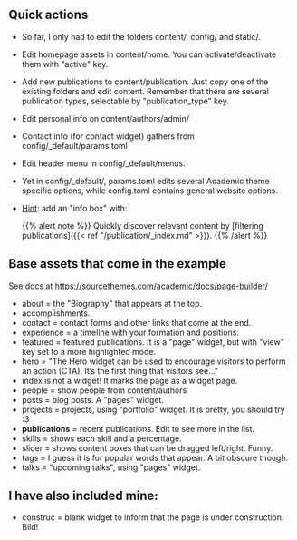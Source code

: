 
## Quick actions
* So far, I only had to edit the folders content/, config/ and static/.

* Edit homepage assets in content/home. You can activate/deactivate them with "active" key.

* Add new publications to content/publication. Just copy one of the existing folders and edit content. Remember that there are several publication types, selectable by "publication_type" key.

* Edit personal info on content/authors/admin/

* Contact info (for contact widget) gathers from config/_default/params.toml

* Edit header menu in config/_default/menus.

* Yet in config/_default/, params.toml edits several Academic theme specific options, while config.toml contains general website options.

* <u>Hint</u>: add an "info box" with:

  {{% alert note %}}
  Quickly discover relevant content by [filtering publications]({{< ref "/publication/_index.md" >}}).
  {{% /alert %}}

## Base assets that come in the example

See docs at https://sourcethemes.com/academic/docs/page-builder/

* about = the "Biography" that appears at the top.
* accomplishments.
* contact = contact forms and other links that come at the end.
* experience = a timeline with your formation and positions.
* featured = featured publications. It is a "page" widget, but with "view" key set to a more highlighted mode.
* hero = "The Hero widget can be used to encourage visitors to perform an action (CTA). It’s the first thing that visitors see..."
* index is not a widget! It marks the page as a widget page.
* people = show people from content/authors
* posts = blog posts. A "pages" widget.
* projects = projects, using "portfolio" widget. It is pretty, you should try :3 
* **publications** = recent publications. Edit to see more in the list.
* skills = shows each skill and a percentage.
* slider = shows content boxes that can be dragged left/right. Funny.
* tags = I guess it is for popular words that appear. A bit obscure though.
* talks = "upcoming talks", using "pages" widget.

## I have also included mine:

* construc = blank widget to inform that the page is under construction. Bild!